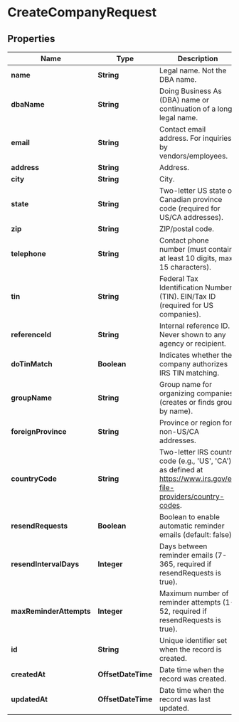 

# CreateCompanyRequest


## Properties

| Name | Type | Description | Notes |
|------------ | ------------- | ------------- | -------------|
|**name** | **String** | Legal name. Not the DBA name. |  |
|**dbaName** | **String** | Doing Business As (DBA) name or continuation of a long legal name. |  [optional] |
|**email** | **String** | Contact email address. For inquiries by vendors/employees. |  |
|**address** | **String** | Address. |  |
|**city** | **String** | City. |  |
|**state** | **String** | Two-letter US state or Canadian province code (required for US/CA addresses). |  [optional] |
|**zip** | **String** | ZIP/postal code. |  |
|**telephone** | **String** | Contact phone number (must contain at least 10 digits, max 15 characters). |  |
|**tin** | **String** | Federal Tax Identification Number (TIN). EIN/Tax ID (required for US companies). |  |
|**referenceId** | **String** | Internal reference ID. Never shown to any agency or recipient. |  [optional] |
|**doTinMatch** | **Boolean** | Indicates whether the company authorizes IRS TIN matching. |  [optional] |
|**groupName** | **String** | Group name for organizing companies (creates or finds group by name). |  [optional] |
|**foreignProvince** | **String** | Province or region for non-US/CA addresses. |  [optional] |
|**countryCode** | **String** | Two-letter IRS country code (e.g., &#39;US&#39;, &#39;CA&#39;), as defined at https://www.irs.gov/e-file-providers/country-codes. |  |
|**resendRequests** | **Boolean** | Boolean to enable automatic reminder emails (default: false). |  [optional] |
|**resendIntervalDays** | **Integer** | Days between reminder emails (7-365, required if resendRequests is true). |  [optional] |
|**maxReminderAttempts** | **Integer** | Maximum number of reminder attempts (1-52, required if resendRequests is true). |  [optional] |
|**id** | **String** | Unique identifier set when the record is created. |  [optional] |
|**createdAt** | **OffsetDateTime** | Date time when the record was created. |  [optional] |
|**updatedAt** | **OffsetDateTime** | Date time when the record was last updated. |  [optional] |



